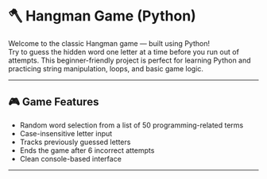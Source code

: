 # 🪓 Hangman Game (Python)

Welcome to the classic Hangman game — built using Python!  
Try to guess the hidden word one letter at a time before you run out of attempts. This beginner-friendly project is perfect for learning Python and practicing string manipulation, loops, and basic game logic.

---

## 🎮 Game Features
- Random word selection from a list of 50 programming-related terms
- Case-insensitive letter input
- Tracks previously guessed letters
- Ends the game after 6 incorrect attempts
- Clean console-based interface

---
